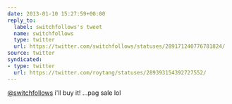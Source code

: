 ```yaml
---
date: 2013-01-10 15:27:59+00:00
reply_to:
  label: switchfollows's tweet
  name: switchfollows
  type: twitter
  url: https://twitter.com/switchfollows/statuses/289171240776781824/
source: twitter
syndicated:
- type: twitter
  url: https://twitter.com/roytang/statuses/289393154392727552/
---
```


[@switchfollows](https://twitter.com/switchfollows/) i'll buy it! ...pag sale lol
